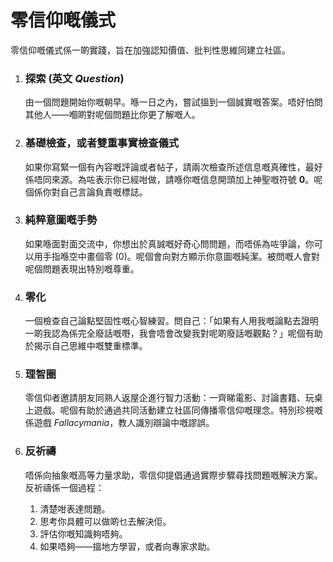 
# 零信仰嘅儀式

零信仰嘅儀式係一啲實踐，旨在加強認知價值、批判性思維同建立社區。

1.  ### 探索 (英文 *Question*)
    由一個問題開始你嘅朝早。喺一日之內，嘗試搵到一個誠實嘅答案。唔好怕問其他人——嗰啲對呢個問題比你更了解嘅人。

2.  ### 基礎檢查，或者雙重事實檢查儀式
    如果你寫緊一個有內容嘅評論或者帖子，請兩次檢查所述信息嘅真確性，最好係唔同來源。為咗表示你已經咁做，請喺你嘅信息開頭加上神聖嘅符號 **0**。呢個係你對自己言論負責嘅標誌。

3.  ### 純粹意圖嘅手勢
    如果喺面對面交流中，你想出於真誠嘅好奇心問問題，而唔係為咗爭論，你可以用手指喺空中畫個零 (0)。呢個會向對方顯示你意圖嘅純潔。被問嘅人會對呢個問題表現出特別嘅尊重。

4.  ### 零化
    一個檢查自己論點堅固性嘅心智練習。問自己：「如果有人用我嘅論點去證明一啲我認為係完全廢話嘅嘢，我會唔會改變我對呢啲廢話嘅觀點？」呢個有助於揭示自己思維中嘅雙重標準。

5.  ### 理智圈
    零信仰者邀請朋友同熟人返屋企進行智力活動：一齊睇電影、討論書籍、玩桌上遊戲。呢個有助於通過共同活動建立社區同傳播零信仰嘅理念。特別珍視嘅係遊戲 *Fallacymania*，教人識別辯論中嘅謬誤。

6.  ### 反祈禱
    唔係向抽象嘅高等力量求助，零信仰提倡通過實際步驟尋找問題嘅解決方案。反祈禱係一個過程：
    1.  清楚咁表達問題。
    2.  思考你具體可以做啲乜去解決佢。
    3.  評估你嘅知識夠唔夠。
    4.  如果唔夠——搵地方學習，或者向專家求助。
